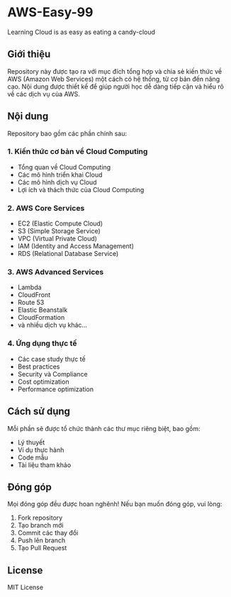 # AWS-Easy-99
Learning Cloud is as easy as eating a candy-cloud

## Giới thiệu
Repository này được tạo ra với mục đích tổng hợp và chia sẻ kiến thức về AWS (Amazon Web Services) một cách có hệ thống, từ cơ bản đến nâng cao. Nội dung được thiết kế để giúp người học dễ dàng tiếp cận và hiểu rõ về các dịch vụ của AWS.

## Nội dung
Repository bao gồm các phần chính sau:

### 1. Kiến thức cơ bản về Cloud Computing
- Tổng quan về Cloud Computing
- Các mô hình triển khai Cloud
- Các mô hình dịch vụ Cloud
- Lợi ích và thách thức của Cloud Computing

### 2. AWS Core Services
- EC2 (Elastic Compute Cloud)
- S3 (Simple Storage Service)
- VPC (Virtual Private Cloud)
- IAM (Identity and Access Management)
- RDS (Relational Database Service)

### 3. AWS Advanced Services
- Lambda
- CloudFront
- Route 53
- Elastic Beanstalk
- CloudFormation
- và nhiều dịch vụ khác...

### 4. Ứng dụng thực tế
- Các case study thực tế
- Best practices
- Security và Compliance
- Cost optimization
- Performance optimization

## Cách sử dụng
Mỗi phần sẽ được tổ chức thành các thư mục riêng biệt, bao gồm:
- Lý thuyết
- Ví dụ thực hành
- Code mẫu
- Tài liệu tham khảo

## Đóng góp
Mọi đóng góp đều được hoan nghênh! Nếu bạn muốn đóng góp, vui lòng:
1. Fork repository
2. Tạo branch mới
3. Commit các thay đổi
4. Push lên branch
5. Tạo Pull Request

## License
MIT License
